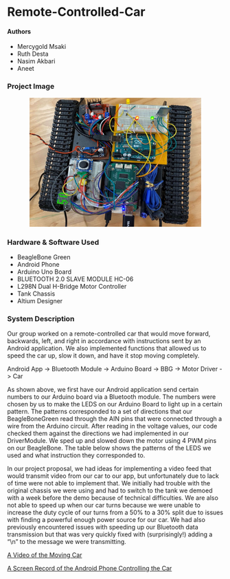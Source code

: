 # Remote-Controlled-Car
 
#### Authors
- Mercygold Msaki
- Ruth Desta
- Nasim Akbari
- Aneet 

### Project Image
<p align="center">
<img src = "https://github.com/Mercygoldm/Remote-Controlled-Car/blob/main/Media/Images/Remote%20Controlled%20Car.jpg" width="400" height = "300"/>
</p>

### Hardware & Software Used 
- BeagleBone Green
- Android Phone
- Arduino Uno Board
- BLUETOOTH 2.0 SLAVE MODULE HC-06
- L298N Dual H-Bridge Motor Controller
- Tank Chassis
- Altium Designer

### System Description 
 Our group worked on a remote-controlled car that would move forward, backwards, left, and right in accordance with instructions sent by an Android application. We also implemented functions that allowed us to speed the car up, slow it down, and have it stop moving completely.
 
 Android App -> Bluetooth Module -> Arduino Board -> BBG -> Motor Driver -> Car 
 
 As shown above, we first have our Android application send certain numbers to our Arduino board via a Bluetooth module. The numbers were chosen by us to make the LEDS on our Arduino Board to light up in a certain pattern. The patterns corresponded to a set of directions that our BeagleBoneGreen read through the AIN pins that were connected through a wire from the Arduino circuit. After reading in the voltage values, our code checked them against the directions we had implemented in our DriverModule. We sped up and slowed down the motor using 4 PWM pins on our BeagleBone. The table below shows the patterns of the LEDS we used and what instruction they corresponded to. 
 
 In our project proposal, we had ideas for implementing a video feed that would transmit video from our car to our app, but unfortunately due to lack of time were not able to implement that. We initially had trouble with the original chassis we were using and had to switch to the tank we demoed with a week before the demo because of technical difficulties. We are also not able to speed up when our car turns because we were unable to increase the duty cycle of our turns from a 50% to a 30% split due to issues with finding a powerful enough power source for our car. We had also previously encountered issues with speeding up our Bluetooth data transmission but that was very quickly fixed with (surprisingly!) adding a “\n” to the message we were transmitting. 

[A Video of the Moving Car](https://github.com/Mercygoldm/Remote-Controlled-Car/blob/main/Media/Videos/Moving%20Car.mp4)

[A Screen Record of the Android Phone Controlling the Car](https://github.com/Mercygoldm/Remote-Controlled-Car/blob/main/Media/Videos/Android%20Phone%20Screen%20Recording.mp4)
